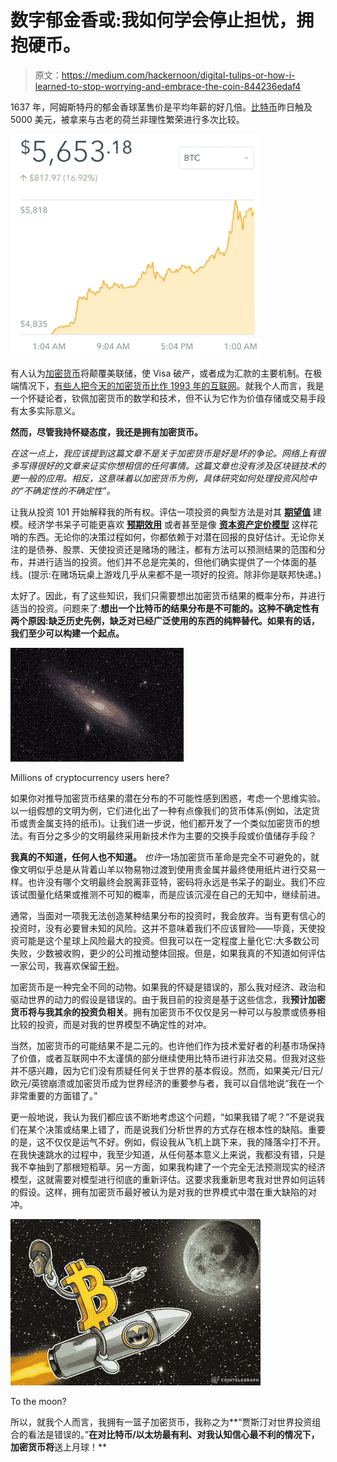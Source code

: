 # 数字郁金香或:我如何学会停止担忧，拥抱硬币。

> 原文：<https://medium.com/hackernoon/digital-tulips-or-how-i-learned-to-stop-worrying-and-embrace-the-coin-844236edaf4>

1637 年，阿姆斯特丹的郁金香球茎售价是平均年薪的好几倍。[比特币](https://hackernoon.com/tagged/bitcoin)昨日触及 5000 美元，被拿来与古老的荷兰非理性繁荣进行多次比较。

![](img/949d01c3a1576d281a8e7a512588ed04.png)

有人认为[加密货币](https://hackernoon.com/tagged/cryptocurrencies)将颠覆美联储，使 Visa 破产，或者成为汇款的主要机制。在极端情况下，[有些人把今天的加密货币比作 1993 年的互联网](http://blog.pmarca.com/2014/01/22/why-bitcoin-matters/)。就我个人而言，我是一个怀疑论者，钦佩加密货币的数学和技术，但不认为它作为价值存储或交易手段有太多实际意义。

**然而，尽管我持怀疑态度，我还是拥有加密货币。**

*在这一点上，我应该提到这篇文章不是关于加密货币是好是坏的争论。网络上有很多写得很好的文章来证实你想相信的任何事情。这篇文章也没有涉及区块链技术的更一般的应用。相反，这意味着以加密货币为例，具体研究如何处理投资风险中的“不确定性的不确定性”。*

让我从投资 101 开始解释我的所有权。评估一项投资的典型方法是对其 [**期望值**](https://en.wikipedia.org/wiki/Expected_value) 建模。经济学书呆子可能更喜欢 [**预期效用**](https://en.wikipedia.org/wiki/Expected_utility_hypothesis) 或者甚至是像 [**资本资产定价模型**](http://www.investopedia.com/terms/c/capm.asp) 这样花哨的东西。无论你的决策过程如何，你都依赖于对潜在回报的良好估计。无论你关注的是债券、股票、天使投资还是赌场的赌注，都有方法可以预测结果的范围和分布，并进行适当的投资。他们并不总是完美的，但他们确实提供了一个体面的基线。(提示:在赌场玩桌上游戏几乎从来都不是一项好的投资。除非你是联邦快递。)

太好了。因此，有了这些知识，我们只需要想出加密货币结果的概率分布，并进行适当的投资。问题来了:**想出一个比特币的结果分布是不可能的。这种不确定性有两个原因:缺乏历史先例，缺乏对已经广泛使用的东西的纯粹替代。如果有的话，我们至少可以构建一个起点。**

![](img/34496af48b428c40f12acf56d0458d5f.png)

Millions of cryptocurrency users here?

如果你对推导加密货币结果的潜在分布的不可能性感到困惑，考虑一个思维实验。以一组假想的文明为例，它们进化出了一种有点像我们的货币体系(例如，法定货币或贵金属支持的纸币)。让我们进一步说，他们都开发了一个类似加密货币的想法。有百分之多少的文明最终采用新技术作为主要的交换手段或价值储存手段？

**我真的不知道，任何人也不知道。** *也许*一场加密货币革命是完全不可避免的，就像文明似乎总是从背着山羊以物易物过渡到使用贵金属并最终使用纸片进行交易一样。也许没有哪个文明最终会脱离菲亚特，密码将永远是书呆子的副业。我们不应该试图量化结果或推测不可知的概率，而是应该沉浸在自己的无知中，继续前进。

通常，当面对一项我无法创造某种结果分布的投资时，我会放弃。当有更有信心的投资时，没有必要冒未知的风险。这并不意味着我们不应该冒险——毕竟，天使投资可能是这个星球上风险最大的投资。但我可以在一定程度上量化它:大多数公司失败，少数被收购，更少的公司推动整体回报。但是，如果我真的不知道如何评估一家公司，我喜欢保留[干粉](http://www.investopedia.com/terms/d/drypowder.asp)。

加密货币是一种完全不同的动物。如果我的怀疑是错误的，那么我对经济、政治和驱动世界的动力的假设是错误的。由于我目前的投资是基于这些信念，我**预计加密货币将与我其余的投资负相关**。拥有加密货币不仅仅是另一种可以与股票或债券相比较的投资，而是对我的世界模型不确定性的对冲。

当然，加密货币的可能结果不是二元的。也许他们作为技术爱好者的利基市场保持了价值，或者互联网中不太谨慎的部分继续使用比特币进行非法交易。但我对这些并不感兴趣，因为它们没有质疑任何关于世界的基本假设。然而，如果美元/日元/欧元/英镑崩溃或加密货币成为世界经济的重要参与者，我可以自信地说“我在一个非常重要的方面错了。”

更一般地说，我认为我们都应该不断地考虑这个问题，“如果我错了呢？”不是说我们在某个决策或结果上错了，而是说我们分析世界的方式存在根本性的缺陷。重要的是，这不仅仅是运气不好。例如，假设我从飞机上跳下来，我的降落伞打不开。在我快速跳水的过程中，我至少知道，从任何基本意义上来说，我都没有错，只是我不幸抽到了那根短稻草。另一方面，如果我构建了一个完全无法预测现实的经济模型，这就需要对模型进行彻底的重新评估。这要求我重新思考我对世界如何运转的假设。这样，拥有加密货币最好被认为是对我的世界模式中潜在重大缺陷的对冲。

![](img/d4990e88ff931bb9ac0173c618b6722e.png)

To the moon?

所以，就我个人而言，我拥有一篮子加密货币，我称之为**“贾斯汀对世界投资组合的看法是错误的。”**在对比特币/以太坊最有利、对我认知信心最不利的情况下，加密货币将**送上月球！**